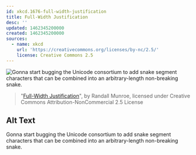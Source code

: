 ```yaml
---
id: xkcd.1676-full-width-justification
title: Full-Width Justification
desc: ''
updated: 1462345200000
created: 1462345200000
sources:
  - name: xkcd
    url: 'https://creativecommons.org/licenses/by-nc/2.5/'
    license: Creative Commons 2.5
---
```

![Gonna start bugging the Unicode consortium to add snake segment characters that can be combined into an arbitrary-length non-breaking snake.](https://imgs.xkcd.com/comics/full_width_justification.png)
> "[Full-Width Justification](https://xkcd.com/1676/)", by Randall Munroe, licensed under Creative Commons Attribution-NonCommercial 2.5 License

## Alt Text
Gonna start bugging the Unicode consortium to add snake segment characters that can be combined into an arbitrary-length non-breaking snake.
